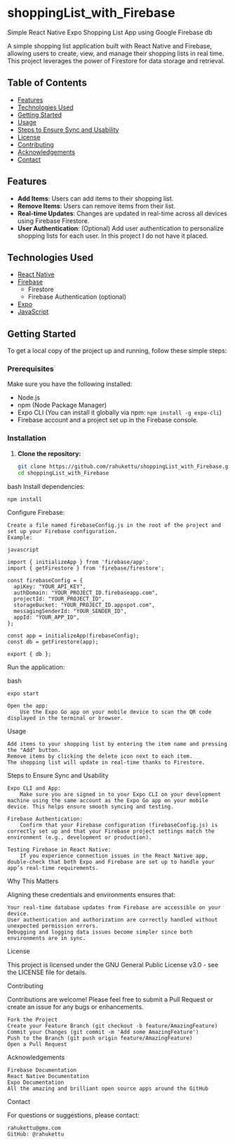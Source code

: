 # shoppingList_with_Firebase
Simple React Native Expo Shopping List App using Google Firebase db  

A simple shopping list application built with React Native and Firebase, allowing users to create, view, and manage their shopping lists in real time. 
This project leverages the power of Firestore for data storage and retrieval.

## Table of Contents

- [Features](#features)
- [Technologies Used](#technologies-used)
- [Getting Started](#getting-started)
- [Usage](#usage)
- [Steps to Ensure Sync and Usability](#steps-to-ensure-sync-and-usability)
- [License](#license)
- [Contributing](#contributing)
- [Acknowledgements](#acknowledgements)
- [Contact](#contact)

## Features

- **Add Items**: Users can add items to their shopping list.
- **Remove Items**: Users can remove items from their list.
- **Real-time Updates**: Changes are updated in real-time across all devices using Firebase Firestore.
- **User Authentication**: (Optional) Add user authentication to personalize shopping lists for each user. In this project I do not have it placed.

## Technologies Used

- [React Native](https://reactnative.dev/)
- [Firebase](https://firebase.google.com/)
  - Firestore
  - Firebase Authentication (optional)
- [Expo](https://expo.dev/)
- [JavaScript](https://developer.mozilla.org/en-US/docs/Web/JavaScript)

## Getting Started

To get a local copy of the project up and running, follow these simple steps:

### Prerequisites

Make sure you have the following installed:

- Node.js
- npm (Node Package Manager)
- Expo CLI (You can install it globally via npm: `npm install -g expo-cli`)
- Firebase account and a project set up in the Firebase console.

### Installation

1. **Clone the repository:**
   ```bash
   git clone https://github.com/rahukettu/shoppingList_with_Firebase.git
   cd shoppingList_with_Firebase
bash
    Install dependencies:

```bash
npm install
```
Configure Firebase:

    Create a file named firebaseConfig.js in the root of the project and set up your Firebase configuration.
    Example:
  ```
javascript

import { initializeApp } from 'firebase/app';
import { getFirestore } from 'firebase/firestore';

const firebaseConfig = {
    apiKey: "YOUR_API_KEY",
    authDomain: "YOUR_PROJECT_ID.firebaseapp.com",
    projectId: "YOUR_PROJECT_ID",
    storageBucket: "YOUR_PROJECT_ID.appspot.com",
    messagingSenderId: "YOUR_SENDER_ID",
    appId: "YOUR_APP_ID",
};

const app = initializeApp(firebaseConfig);
const db = getFirestore(app);

export { db };
```
Run the application:

bash

    expo start

    Open the app:
        Use the Expo Go app on your mobile device to scan the QR code displayed in the terminal or browser.

Usage

    Add items to your shopping list by entering the item name and pressing the "Add" button.
    Remove items by clicking the delete icon next to each item.
    The shopping list will update in real-time thanks to Firestore.

Steps to Ensure Sync and Usability

    Expo CLI and App:
        Make sure you are signed in to your Expo CLI on your development machine using the same account as the Expo Go app on your mobile device. This helps ensure smooth syncing and testing.

    Firebase Authentication:
        Confirm that your Firebase configuration (firebaseConfig.js) is correctly set up and that your Firebase project settings match the environment (e.g., development or production).

    Testing Firebase in React Native:
        If you experience connection issues in the React Native app, double-check that both Expo and Firebase are set up to handle your app’s real-time requirements.

Why This Matters

Aligning these credentials and environments ensures that:

    Your real-time database updates from Firebase are accessible on your device.
    User authentication and authorization are correctly handled without unexpected permission errors.
    Debugging and logging data issues become simpler since both environments are in sync.

License

This project is licensed under the GNU General Public License v3.0 - see the LICENSE file for details.

Contributing

Contributions are welcome! Please feel free to submit a Pull Request or create an issue for any bugs or enhancements.

    Fork the Project
    Create your Feature Branch (git checkout -b feature/AmazingFeature)
    Commit your Changes (git commit -m 'Add some AmazingFeature')
    Push to the Branch (git push origin feature/AmazingFeature)
    Open a Pull Request

Acknowledgements

    Firebase Documentation
    React Native Documentation
    Expo Documentation
    All the amazing and brilliant open source apps around the GitHub

Contact

For questions or suggestions, please contact:

    rahukettu@gmx.com
    GitHub: @rahukettu 
    
  
    
    
